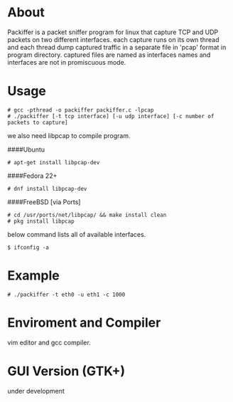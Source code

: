 # About
Packiffer is a packet sniffer program for linux that capture TCP and UDP packets on two different interfaces. each capture runs on its own thread and each thread dump captured traffic in a separate file in 'pcap' format in program directory. captured files are named as interfaces names and interfaces are not in promiscuous mode.

# Usage
```
# gcc -pthread -o packiffer packiffer.c -lpcap
# ./packiffer [-t tcp interface] [-u udp interface] [-c number of packets to capture]
```

we also need libpcap to compile program.

####Ubuntu

```# apt-get install libpcap-dev```

####Fedora 22+

```# dnf install libpcap-dev```

####FreeBSD [via Ports]

```
# cd /usr/ports/net/libpcap/ && make install clean
# pkg install libpcap
```

below command lists all of available interfaces.

```$ ifconfig -a```

# Example
```# ./packiffer -t eth0 -u eth1 -c 1000```

# Enviroment and Compiler
vim editor and gcc compiler.

# GUI Version (GTK+)
under development
